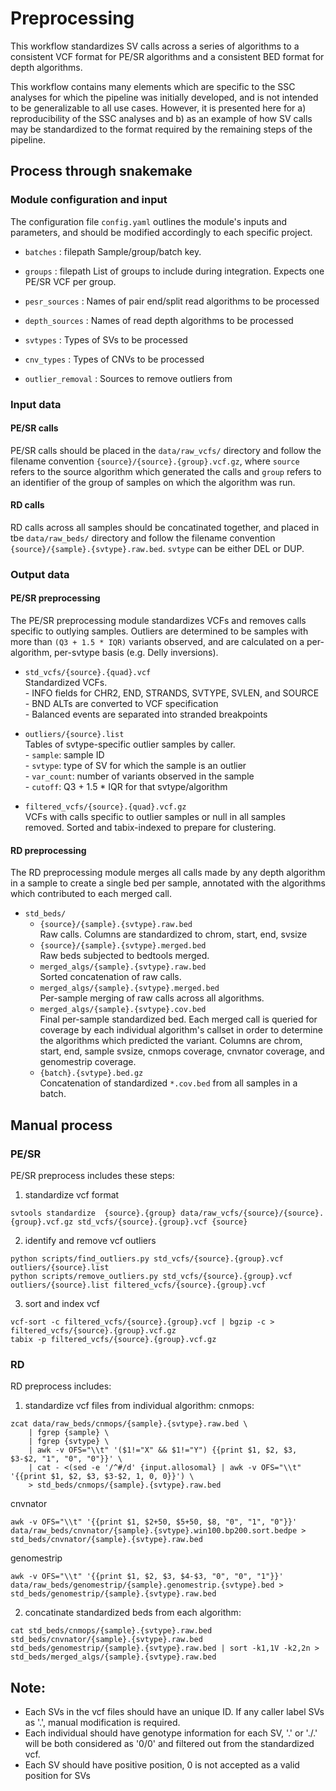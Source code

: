 # Preprocessing

This workflow standardizes SV calls across a series of algorithms to a
consistent VCF format for PE/SR algorithms and a consistent BED format for
depth algorithms.

This workflow contains many elements which are specific to the SSC analyses for
which the pipeline was initially developed, and is not intended to be
generalizable to all use cases. However, it is presented here for a)
reproducibility of the SSC analyses and b) as an example of how SV calls may be
standardized to the format required by the remaining steps of the pipeline.

## Process through snakemake
### Module configuration and input
The configuration file `config.yaml` outlines the module's inputs and parameters, and should be modified accordingly to each specific project. 

* `batches` : filepath
Sample/group/batch key.

* `groups` : filepath
List of groups to include during integration. Expects one PE/SR VCF per group.

* `pesr_sources` : 
Names of pair end/split read algorithms to be processed

* `depth_sources` :
Names of read depth algorithms to be processed

* `svtypes` :
Types of SVs to be processed

* `cnv_types` :
Types of CNVs to be processed

* `outlier_removal` :
Sources to remove outliers from 

### Input data

#### PE/SR calls
PE/SR calls should be placed in the `data/raw_vcfs/` directory and follow the
filename convention `{source}/{source}.{group}.vcf.gz`, where `source` refers to the
source algorithm which generated the calls and `group` refers to an identifier
of the group of samples on which the algorithm was run. 

#### RD calls
RD calls across all samples should be concatinated together, and placed in tbe `data/raw_beds/` directory and follow the
filename convention `{source}/{sample}.{svtype}.raw.bed`. `svtype` can be either DEL or DUP.

### Output data

#### PE/SR preprocessing
The PE/SR preprocessing module standardizes VCFs and removes calls specific to
outlying samples. Outliers are determined to be samples with more than 
`(Q3 + 1.5 * IQR)` variants observed, and are calculated on a per-algorithm,
per-svtype basis (e.g. Delly inversions).

* `std_vcfs/{source}.{quad}.vcf`  
    Standardized VCFs.  
        - INFO fields for CHR2, END, STRANDS, SVTYPE, SVLEN, and SOURCE    
        - BND ALTs are converted to VCF specification  
        - Balanced events are separated into stranded breakpoints  

* `outliers/{source}.list`  
    Tables of svtype-specific outlier samples by caller.  
        - `sample`: sample ID  
        - `svtype`: type of SV for which the sample is an outlier  
        - `var_count`: number of variants observed in the sample  
        - `cutoff`: Q3 + 1.5 * IQR for that svtype/algorithm  

* `filtered_vcfs/{source}.{quad}.vcf.gz`  
    VCFs with calls specific to outlier samples or null in all samples removed.
    Sorted and tabix-indexed to prepare for clustering.

#### RD preprocessing
The RD preprocessing module merges all calls made by any depth algorithm in a 
sample to create a single bed per sample, annotated with the algorithms which
contributed to each merged call.

* `std_beds/`
    * `{source}/{sample}.{svtype}.raw.bed`  
        Raw calls. Columns are standardized to chrom, start, end, svsize
    * `{source}/{sample}.{svtype}.merged.bed`  
        Raw beds subjected to bedtools merged.
    * `merged_algs/{sample}.{svtype}.raw.bed`  
        Sorted concatenation of raw calls.
    * `merged_algs/{sample}.{svtype}.merged.bed`  
        Per-sample merging of raw calls across all algorithms.
    * `merged_algs/{sample}.{svtype}.cov.bed`  
        Final per-sample standardized bed. Each merged call is queried for
        coverage by each individual algorithm's callset in order to determine 
        the algorithms which predicted the variant.  Columns are chrom, start, 
        end, sample svsize, cnmops coverage, cnvnator coverage, and genomestrip 
        coverage. 
    * `{batch}.{svtype}.bed.gz`  
        Concatenation of standardized `*.cov.bed` from all samples in a batch.

## Manual process
### PE/SR
PE/SR preprocess includes these steps: 
1. standardize vcf format
```
svtools standardize  {source}.{group} data/raw_vcfs/{source}/{source}.{group}.vcf.gz std_vcfs/{source}.{group}.vcf {source}
```
2. identify and remove vcf outliers  
```
python scripts/find_outliers.py std_vcfs/{source}.{group}.vcf outliers/{source}.list
python scripts/remove_outliers.py std_vcfs/{source}.{group}.vcf outliers/{source}.list filtered_vcfs/{source}.{group}.vcf
```
3. sort and index vcf
```
vcf-sort -c filtered_vcfs/{source}.{group}.vcf | bgzip -c > filtered_vcfs/{source}.{group}.vcf.gz
tabix -p filtered_vcfs/{source}.{group}.vcf.gz
```
### RD
RD preprocess includes:
1. standardize vcf files from individual algorithm:
cnmops:
```
zcat data/raw_beds/cnmops/{sample}.{svtype}.raw.bed \
	| fgrep {sample} \
	| fgrep {svtype} \
	| awk -v OFS="\\t" '($1!="X" && $1!="Y") {{print $1, $2, $3, $3-$2, "1", "0", "0"}}' \
	| cat - <(sed -e '/^#/d' {input.allosomal} | awk -v OFS="\\t" '{{print $1, $2, $3, $3-$2, 1, 0, 0}}') \
	> std_beds/cnmops/{sample}.{svtype}.raw.bed
```
cnvnator
```
awk -v OFS="\\t" '{{print $1, $2+50, $5+50, $8, "0", "1", "0"}}'  data/raw_beds/cnvnator/{sample}.{svtype}.win100.bp200.sort.bedpe > std_beds/cnvnator/{sample}.{svtype}.raw.bed
```
genomestrip
```
awk -v OFS="\\t" '{{print $1, $2, $3, $4-$3, "0", "0", "1"}}' data/raw_beds/genomestrip/{sample}.genomestrip.{svtype}.bed > std_beds/genomestrip/{sample}.{svtype}.raw.bed
```
2. concatinate standardized beds from each algorithm:
```
cat std_beds/cnmops/{sample}.{svtype}.raw.bed std_beds/cnvnator/{sample}.{svtype}.raw.bed std_beds/genomestrip/{sample}.{svtype}.raw.bed | sort -k1,1V -k2,2n > std_beds/merged_algs/{sample}.{svtype}.raw.bed
```

## Note:
* Each SVs in the vcf files should have an unique ID. If any caller label SVs as '.', manual modification is required.
* Each individual should have genotype information for each SV, '.' or './.' will be both considered as '0/0' and filtered out from the standardized vcf.
* Each SV should have positive position, 0 is not accepted as a valid position for SVs


